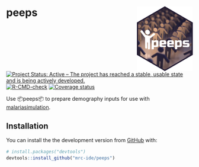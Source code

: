 
<!-- README.md is generated from README.Rmd. Please edit that file -->

# peeps <img src="man/figures/Peeps.png" align="right" width=30% height=30% />

<!-- badges: start -->

[![Project Status: Active – The project has reached a stable, usable
state and is being actively
developed.](https://www.repostatus.org/badges/latest/active.svg)](https://www.repostatus.org/#active)
[![R-CMD-check](https://github.com/mrc-ide/peeps/workflows/R-CMD-check/badge.svg)](https://github.com/mrc-ide/peeps/actions)
[![Coverage
status](https://codecov.io/gh/mrc-ide/peeps/branch/main/graph/badge.svg)](https://codecov.io/github/mrc-ide/peeps)
<!-- badges: end -->

Use 📦peeps📦 to prepare demography inputs for use with
[malariasimulation](https://mrc-ide.github.io/malariasimulation/).

## Installation

You can install the the development version from
[GitHub](https://github.com/) with:

``` r
# install.packages("devtools")
devtools::install_github("mrc-ide/peeps")
```
